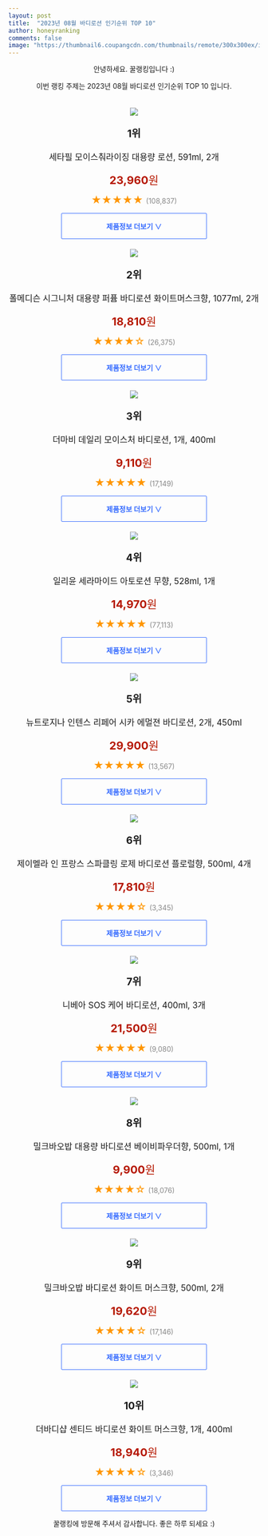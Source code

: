 ```yaml
---
layout: post
title:  "2023년 08월 바디로션 인기순위 TOP 10"
author: honeyranking
comments: false
image: "https://thumbnail6.coupangcdn.com/thumbnails/remote/300x300ex/image/retail/images/711593805388429-8681b9cc-5d10-40db-99d4-f490d8eca8b5.jpg"
---
```

<p style="text-align: center;">안녕하세요. 꿀랭킹입니다 :)</p>
<p style="text-align: center;">이번 랭킹 주제는 2023년 08월 바디로션 인기순위 TOP 10 입니다.</p><center><img src="https://thumbnail6.coupangcdn.com/thumbnails/remote/300x300ex/image/retail/images/711593805388429-8681b9cc-5d10-40db-99d4-f490d8eca8b5.jpg" style="margin-top:20px" /></center><p style="text-align: center; font-size: 20px"><b>1위</b></p><p style="text-align: center; font-size: 17px">세타필 모이스춰라이징 대용량 로션, 591ml, 2개</p><p style="text-align: center;"><span style="color: #b61800; font-size: 22px;"><b>23,960</b>원</span></p><p style="text-align: center;"><span style="color: #ff9600; font-size: 20px;">★★★★★ </span><span style="color: #878787;">(108,837)</span></p><center><a href="https://link.coupang.com/a/5JH3H"><div style="font-size: 14px; display: inline-block; padding: 15px 90px; color: #346aff; border-radius: 2px; border: 1px solid #346aff; cursor: pointer;"><b>제품정보 더보기 &or;</b></div></a></center><center><img src="https://thumbnail6.coupangcdn.com/thumbnails/remote/300x300ex/image/retail/images/3326360882168856-e37f95e4-6ea9-4323-8a36-70206f6dda30.jpg" style="margin-top:20px" /></center><p style="text-align: center; font-size: 20px"><b>2위</b></p><p style="text-align: center; font-size: 17px">폴메디슨 시그니처 대용량 퍼퓸 바디로션 화이트머스크향, 1077ml, 2개</p><p style="text-align: center;"><span style="color: #b61800; font-size: 22px;"><b>18,810</b>원</span></p><p style="text-align: center;"><span style="color: #ff9600; font-size: 20px;">★★★★☆ </span><span style="color: #878787;">(26,375)</span></p><center><a href="https://link.coupang.com/a/5JH3I"><div style="font-size: 14px; display: inline-block; padding: 15px 90px; color: #346aff; border-radius: 2px; border: 1px solid #346aff; cursor: pointer;"><b>제품정보 더보기 &or;</b></div></a></center><center><img src="https://thumbnail8.coupangcdn.com/thumbnails/remote/300x300ex/image/retail/images/184943297495433-a04d9aa3-4e60-4112-a6f8-7c615d4de210.png" style="margin-top:20px" /></center><p style="text-align: center; font-size: 20px"><b>3위</b></p><p style="text-align: center; font-size: 17px">더마비 데일리 모이스처 바디로션, 1개, 400ml</p><p style="text-align: center;"><span style="color: #b61800; font-size: 22px;"><b>9,110</b>원</span></p><p style="text-align: center;"><span style="color: #ff9600; font-size: 20px;">★★★★★ </span><span style="color: #878787;">(17,149)</span></p><center><a href="https://link.coupang.com/a/5JH3J"><div style="font-size: 14px; display: inline-block; padding: 15px 90px; color: #346aff; border-radius: 2px; border: 1px solid #346aff; cursor: pointer;"><b>제품정보 더보기 &or;</b></div></a></center><center><img src="https://thumbnail6.coupangcdn.com/thumbnails/remote/300x300ex/image/retail/images/2977220283279792-57ee4bf6-57db-4561-8fed-d9181ec85777.jpg" style="margin-top:20px" /></center><p style="text-align: center; font-size: 20px"><b>4위</b></p><p style="text-align: center; font-size: 17px">일리윤 세라마이드 아토로션 무향, 528ml, 1개</p><p style="text-align: center;"><span style="color: #b61800; font-size: 22px;"><b>14,970</b>원</span></p><p style="text-align: center;"><span style="color: #ff9600; font-size: 20px;">★★★★★ </span><span style="color: #878787;">(77,113)</span></p><center><a href="https://link.coupang.com/a/5JH3K"><div style="font-size: 14px; display: inline-block; padding: 15px 90px; color: #346aff; border-radius: 2px; border: 1px solid #346aff; cursor: pointer;"><b>제품정보 더보기 &or;</b></div></a></center><center><img src="https://thumbnail9.coupangcdn.com/thumbnails/remote/300x300ex/image/retail/images/613554762140239-a2b81843-5cb6-4b5d-9281-32031757f07c.jpg" style="margin-top:20px" /></center><p style="text-align: center; font-size: 20px"><b>5위</b></p><p style="text-align: center; font-size: 17px">뉴트로지나 인텐스 리페어 시카 에멀젼 바디로션, 2개, 450ml</p><p style="text-align: center;"><span style="color: #b61800; font-size: 22px;"><b>29,900</b>원</span></p><p style="text-align: center;"><span style="color: #ff9600; font-size: 20px;">★★★★★ </span><span style="color: #878787;">(13,567)</span></p><center><a href="https://link.coupang.com/a/5JH3L"><div style="font-size: 14px; display: inline-block; padding: 15px 90px; color: #346aff; border-radius: 2px; border: 1px solid #346aff; cursor: pointer;"><b>제품정보 더보기 &or;</b></div></a></center><center><img src="https://thumbnail7.coupangcdn.com/thumbnails/remote/300x300ex/image/retail/images/5c69b477-fc0c-4913-9635-107ea1c8da944303160869867853892.png" style="margin-top:20px" /></center><p style="text-align: center; font-size: 20px"><b>6위</b></p><p style="text-align: center; font-size: 17px">제이멜라 인 프랑스 스파클링 로제 바디로션 플로럴향, 500ml, 4개</p><p style="text-align: center;"><span style="color: #b61800; font-size: 22px;"><b>17,810</b>원</span></p><p style="text-align: center;"><span style="color: #ff9600; font-size: 20px;">★★★★☆ </span><span style="color: #878787;">(3,345)</span></p><center><a href="https://link.coupang.com/a/5JH3M"><div style="font-size: 14px; display: inline-block; padding: 15px 90px; color: #346aff; border-radius: 2px; border: 1px solid #346aff; cursor: pointer;"><b>제품정보 더보기 &or;</b></div></a></center><center><img src="https://thumbnail6.coupangcdn.com/thumbnails/remote/300x300ex/image/retail/images/1672340971571200-e3877687-dec8-42a1-9f6c-06c7a9d8f427.jpg" style="margin-top:20px" /></center><p style="text-align: center; font-size: 20px"><b>7위</b></p><p style="text-align: center; font-size: 17px">니베아 SOS 케어 바디로션, 400ml, 3개</p><p style="text-align: center;"><span style="color: #b61800; font-size: 22px;"><b>21,500</b>원</span></p><p style="text-align: center;"><span style="color: #ff9600; font-size: 20px;">★★★★★ </span><span style="color: #878787;">(9,080)</span></p><center><a href="https://link.coupang.com/a/5JH3O"><div style="font-size: 14px; display: inline-block; padding: 15px 90px; color: #346aff; border-radius: 2px; border: 1px solid #346aff; cursor: pointer;"><b>제품정보 더보기 &or;</b></div></a></center><center><img src="https://thumbnail8.coupangcdn.com/thumbnails/remote/300x300ex/image/retail/images/99547937500510-221a2b67-f23b-4b1b-8e9f-65abe3fd694d.jpg" style="margin-top:20px" /></center><p style="text-align: center; font-size: 20px"><b>8위</b></p><p style="text-align: center; font-size: 17px">밀크바오밥 대용량 바디로션 베이비파우더향, 500ml, 1개</p><p style="text-align: center;"><span style="color: #b61800; font-size: 22px;"><b>9,900</b>원</span></p><p style="text-align: center;"><span style="color: #ff9600; font-size: 20px;">★★★★☆ </span><span style="color: #878787;">(18,076)</span></p><center><a href="https://link.coupang.com/a/5JH3P"><div style="font-size: 14px; display: inline-block; padding: 15px 90px; color: #346aff; border-radius: 2px; border: 1px solid #346aff; cursor: pointer;"><b>제품정보 더보기 &or;</b></div></a></center><center><img src="https://thumbnail9.coupangcdn.com/thumbnails/remote/300x300ex/image/retail/images/185543981713882-b813ab67-1d55-4709-87b3-672be64233d5.jpg" style="margin-top:20px" /></center><p style="text-align: center; font-size: 20px"><b>9위</b></p><p style="text-align: center; font-size: 17px">밀크바오밥 바디로션 화이트 머스크향, 500ml, 2개</p><p style="text-align: center;"><span style="color: #b61800; font-size: 22px;"><b>19,620</b>원</span></p><p style="text-align: center;"><span style="color: #ff9600; font-size: 20px;">★★★★☆ </span><span style="color: #878787;">(17,146)</span></p><center><a href="https://link.coupang.com/a/5JH3R"><div style="font-size: 14px; display: inline-block; padding: 15px 90px; color: #346aff; border-radius: 2px; border: 1px solid #346aff; cursor: pointer;"><b>제품정보 더보기 &or;</b></div></a></center><center><img src="https://thumbnail7.coupangcdn.com/thumbnails/remote/300x300ex/image/retail/images/4370907385015821-3f4141dd-c2a3-4508-b1a4-73babf1c3eff.jpg" style="margin-top:20px" /></center><p style="text-align: center; font-size: 20px"><b>10위</b></p><p style="text-align: center; font-size: 17px">더바디샵 센티드 바디로션 화이트 머스크향, 1개, 400ml</p><p style="text-align: center;"><span style="color: #b61800; font-size: 22px;"><b>18,940</b>원</span></p><p style="text-align: center;"><span style="color: #ff9600; font-size: 20px;">★★★★☆ </span><span style="color: #878787;">(3,346)</span></p><center><a href="https://link.coupang.com/a/5JH3S"><div style="font-size: 14px; display: inline-block; padding: 15px 90px; color: #346aff; border-radius: 2px; border: 1px solid #346aff; cursor: pointer;"><b>제품정보 더보기 &or;</b></div></a></center><p style="text-align: center;">꿀랭킹에 방문해 주셔서 감사합니다. 좋은 하루 되세요 :)</p>